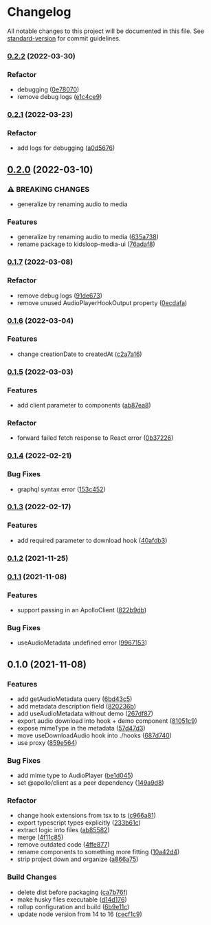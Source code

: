 # Changelog

All notable changes to this project will be documented in this file. See [standard-version](https://github.com/conventional-changelog/standard-version) for commit guidelines.

### [0.2.2](http://bitbucket.org/calmisland/kidsloop-audio-player/compare/v0.2.2..v0.2.1) (2022-03-30)


### Refactor

* debugging ([0e78070](http://bitbucket.org/calmisland/kidsloop-audio-player/commits/0e78070d016c9de89b7fac2c38903a2dd3e315ad))
* remove debug logs ([e1c4ce9](http://bitbucket.org/calmisland/kidsloop-audio-player/commits/e1c4ce9ed4122eb71925a43ff596d6bf2907d2b8))

### [0.2.1](http://bitbucket.org/calmisland/kidsloop-audio-player/compare/v0.2.1..v0.2.0) (2022-03-23)


### Refactor

* add logs for debugging ([a0d5676](http://bitbucket.org/calmisland/kidsloop-audio-player/commits/a0d567605a4c92a87248c3685107b1eb375fe75e))

## [0.2.0](http://bitbucket.org/calmisland/kidsloop-audio-player/compare/v0.2.0..v0.1.7) (2022-03-10)


### ⚠ BREAKING CHANGES

* generalize by renaming audio to media

### Features

* generalize by renaming audio to media ([635a738](http://bitbucket.org/calmisland/kidsloop-audio-player/commits/635a738ac74744a4095d3267277a0c4a848d1286))
* rename package to kidsloop-media-ui ([76adaf8](http://bitbucket.org/calmisland/kidsloop-audio-player/commits/76adaf8edb527f6034be4cb0171715462bcf0a7b))

### [0.1.7](http://bitbucket.org/calmisland/kidsloop-audio-player/compare/v0.1.7..v0.1.6) (2022-03-08)


### Refactor

* remove debug logs ([91de673](http://bitbucket.org/calmisland/kidsloop-audio-player/commits/91de673051b558de546c0584d5215c88a35ad004))
* remove unused AudioPlayerHookOutput property ([0ecdafa](http://bitbucket.org/calmisland/kidsloop-audio-player/commits/0ecdafa0c406d995aa43b890d36c074c5ff6e079))

### [0.1.6](http://bitbucket.org/calmisland/kidsloop-audio-player/compare/v0.1.6..v0.1.5) (2022-03-04)


### Features

* change creationDate to createdAt ([c2a7a16](http://bitbucket.org/calmisland/kidsloop-audio-player/commits/c2a7a1636d722f96c1ede9953485cc02506d16e9))

### [0.1.5](http://bitbucket.org/calmisland/kidsloop-audio-player/compare/v0.1.5..v0.1.4) (2022-03-03)


### Features

* add client parameter to components ([ab87ea8](http://bitbucket.org/calmisland/kidsloop-audio-player/commits/ab87ea8cdece96d28264e25d0d2a131c7201b147))


### Refactor

* forward failed fetch response to React error ([0b37226](http://bitbucket.org/calmisland/kidsloop-audio-player/commits/0b372267a6dceb6b2829e1c9886c1ff37bcac037))

### [0.1.4](http://bitbucket.org/calmisland/kidsloop-audio-player/compare/v0.1.4..v0.1.3) (2022-02-21)


### Bug Fixes

* graphql syntax error ([153c452](http://bitbucket.org/calmisland/kidsloop-audio-player/commits/153c45287113c7d9d386982cb78b6cb1bb1568b4))

### [0.1.3](http://bitbucket.org/calmisland/kidsloop-audio-player/compare/v0.1.3..v0.1.2) (2022-02-17)


### Features

* add required parameter to download hook ([40afdb3](http://bitbucket.org/calmisland/kidsloop-audio-player/commits/40afdb3f516a429abec773eb50757a9b67ae6651))

### [0.1.2](http://bitbucket.org/calmisland/kidsloop-audio-player/compare/v0.1.2..v0.1.1) (2021-11-25)

### [0.1.1](https://bitbucket.org/calmisland/kidsloop-audio-player/compare/v0.1.1..v0.1.0) (2021-11-08)


### Features

* support passing in an ApolloClient ([822b9db](https://bitbucket.org/calmisland/kidsloop-audio-player/commits/822b9dbfff735b1b67c4213d0e8ed956b3ec1811))


### Bug Fixes

* useAudioMetadata undefined error ([9967153](https://bitbucket.org/calmisland/kidsloop-audio-player/commits/99671530b99ef687157e873dd099e21fbbcdcd9d))

## 0.1.0 (2021-11-08)


### Features

* add getAudioMetadata query ([6bd43c5](https://bitbucket.org/calmisland/kidsloop-audio-player/commits/6bd43c5b041ba898128adcb95df568006f550e44))
* add metadata description field ([820236b](https://bitbucket.org/calmisland/kidsloop-audio-player/commits/820236b34e19a1e7a939b871046b4c68f6b8fefa))
* add useAudioMetadata without demo ([267df87](https://bitbucket.org/calmisland/kidsloop-audio-player/commits/267df87644466cfc09a2ff79c40b1ab38e9c4280))
* export audio download into hook + demo component ([81051c9](https://bitbucket.org/calmisland/kidsloop-audio-player/commits/81051c931b1e87002c6817a62cbcd0958df6b32a))
* expose mimeType in the metadata ([57d47d3](https://bitbucket.org/calmisland/kidsloop-audio-player/commits/57d47d35f627f54f3110f1e6ff525ed8701fef1f))
* move useDownloadAudio hook into ./hooks ([687d740](https://bitbucket.org/calmisland/kidsloop-audio-player/commits/687d740381007546d78fdd5f0a116d8f1c4cdc2c))
* use proxy ([859e564](https://bitbucket.org/calmisland/kidsloop-audio-player/commits/859e5647467244c7b6ab21408f07932f258f839c))


### Bug Fixes

* add mime type to AudioPlayer ([be1d045](https://bitbucket.org/calmisland/kidsloop-audio-player/commits/be1d0457e16b5bfed84097c0a50fa18451fc3219))
* set @apollo/client as a peer dependency ([149a9d8](https://bitbucket.org/calmisland/kidsloop-audio-player/commits/149a9d82c69cad7ca38bb4ad3cbf191d142a4a68))


### Refactor

* change hook extensions from tsx to ts ([c966a81](https://bitbucket.org/calmisland/kidsloop-audio-player/commits/c966a817c982c7ef5f85d5ebb329ca22cb978a44))
* export typescript types explicitly ([233b61c](https://bitbucket.org/calmisland/kidsloop-audio-player/commits/233b61cf14edc54e3395a75497289dbfa3320acd))
* extract logic into files ([ab85582](https://bitbucket.org/calmisland/kidsloop-audio-player/commits/ab855823b70e1e8497d1174a53dec0782cabbefa))
* merge ([4f11c85](https://bitbucket.org/calmisland/kidsloop-audio-player/commits/4f11c851e4d04cd5c3de2f44dde282aa1995a903))
* remove outdated code ([4ffe877](https://bitbucket.org/calmisland/kidsloop-audio-player/commits/4ffe87732ac8806f53bd29d657fd828d3ef3d5c8))
* rename components to something more fitting ([10a42d4](https://bitbucket.org/calmisland/kidsloop-audio-player/commits/10a42d4ccea3fe52625ab532ed0c40131d214e7f))
* strip project down and organize ([a866a75](https://bitbucket.org/calmisland/kidsloop-audio-player/commits/a866a758585245d7e63d054499803a073cc3b8a5))


### Build Changes

* delete dist before packaging ([ca7b76f](https://bitbucket.org/calmisland/kidsloop-audio-player/commits/ca7b76f6b01d45b45096f94d80be298c389b9cb7))
* make husky files executable ([d14d176](https://bitbucket.org/calmisland/kidsloop-audio-player/commits/d14d176b8cd4a7eab807bea54d3bd4ef4a6b4ed5))
* rollup configuration and build ([6b9e11c](https://bitbucket.org/calmisland/kidsloop-audio-player/commits/6b9e11c2a31e0424bca057fcd1d344eabad1f278))
* update node version from 14 to 16 ([cecf1c9](https://bitbucket.org/calmisland/kidsloop-audio-player/commits/cecf1c9cc5366269ad9c53d72a150755a81ae48f))
